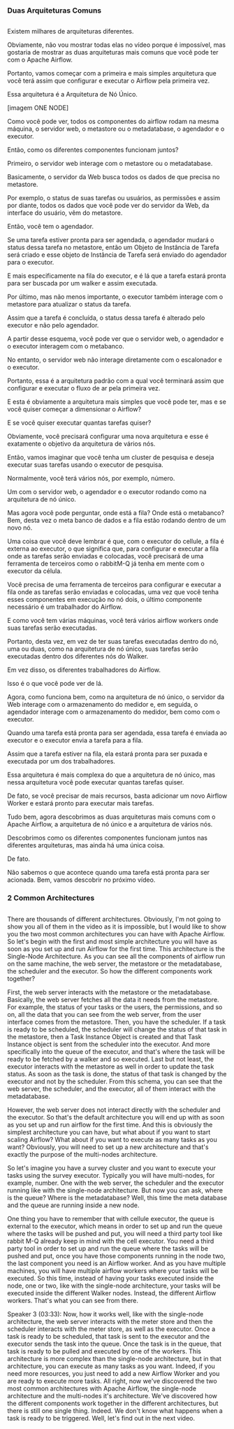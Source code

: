 ### Duas Arquiteturas Comuns
##

Existem milhares de arquiteturas diferentes. 

Obviamente, não vou mostrar todas elas no vídeo porque é impossível, mas gostaria de mostrar as duas arquiteturas mais comuns que você pode ter com o Apache Airflow. 

Portanto, vamos começar com a primeira e mais simples arquitetura que você terá assim que configurar e executar o Airflow pela primeira vez. 

Essa arquitetura é a Arquitetura de Nó Único. 

[imagem ONE NODE]

Como você pode ver, todos os componentes do airflow rodam na mesma máquina, o servidor web, o metastore ou o metadatabase, o agendador e o executor. 

Então, como os diferentes componentes funcionam juntos?

Primeiro, o servidor web interage com o metastore ou o metadatabase. 

Basicamente, o servidor da Web busca todos os dados de que precisa no metastore. 

Por exemplo, o status de suas tarefas ou usuários, as permissões e assim por diante, todos os dados que você pode ver do servidor da Web, da interface do usuário, vêm do metastore. 

Então, você tem o agendador. 

Se uma tarefa estiver pronta para ser agendada, o agendador mudará o status dessa tarefa no metastore, então um Objeto de Instância de Tarefa será criado e esse objeto de Instância de Tarefa será enviado do agendador para o executor. 

E mais especificamente na fila do executor, e é lá que a tarefa estará pronta para ser buscada por um walker e assim executada. 

Por último, mas não menos importante, o executor também interage com o metastore para atualizar o status da tarefa. 

Assim que a tarefa é concluída, o status dessa tarefa é alterado pelo executor e não pelo agendador. 

A partir desse esquema, você pode ver que o servidor web, o agendador e o executor interagem com o metabanco.

No entanto, o servidor web não interage diretamente com o escalonador e o executor. 

Portanto, essa é a arquitetura padrão com a qual você terminará assim que configurar e executar o fluxo de ar pela primeira vez. 

E esta é obviamente a arquitetura mais simples que você pode ter, mas e se você quiser começar a dimensionar o Airflow? 

E se você quiser executar quantas tarefas quiser? 

Obviamente, você precisará configurar uma nova arquitetura e esse é exatamente o objetivo da arquitetura de vários nós.

Então, vamos imaginar que você tenha um cluster de pesquisa e deseja executar suas tarefas usando o executor de pesquisa.

Normalmente, você terá vários nós, por exemplo, número. 

Um com o servidor web, o agendador e o executor rodando como na arquitetura de nó único. 

Mas agora você pode perguntar, onde está a fila? Onde está o metabanco? Bem, desta vez o meta banco de dados e a fila estão rodando dentro de um novo nó.

Uma coisa que você deve lembrar é que, com o executor do cellule, a fila é externa ao executor, o que significa que, para configurar e executar a fila onde as tarefas serão enviadas e colocadas, você precisará de uma ferramenta de terceiros como o rabbitM-Q já tenha em mente com o executor da célula. 

Você precisa de uma ferramenta de terceiros para configurar e executar a fila onde as tarefas serão enviadas e colocadas, uma vez que você tenha esses componentes em execução no nó dois, o último componente necessário é um trabalhador do Airflow. 

E como você tem várias máquinas, você terá vários airflow workers onde suas tarefas serão executadas. 

Portanto, desta vez, em vez de ter suas tarefas executadas dentro do nó, uma ou duas, como na arquitetura de nó único, suas tarefas serão executadas dentro dos diferentes nós do Walker. 

Em vez disso, os diferentes trabalhadores do Airflow.

Isso é o que você pode ver de lá.

Agora, como funciona bem, como na arquitetura de nó único, o servidor da Web interage com o armazenamento do medidor e, em seguida, o agendador interage com o armazenamento do medidor, bem como com o executor. 

Quando uma tarefa está pronta para ser agendada, essa tarefa é enviada ao executor e o executor envia a tarefa para a fila.

Assim que a tarefa estiver na fila, ela estará pronta para ser puxada e executada por um dos trabalhadores. 

Essa arquitetura é mais complexa do que a arquitetura de nó único, mas nessa arquitetura você pode executar quantas tarefas quiser. 

De fato, se você precisar de mais recursos, basta adicionar um novo Airflow Worker e estará pronto para executar mais tarefas. 

Tudo bem, agora descobrimos as duas arquiteturas mais comuns com o Apache Airflow, a arquitetura de nó único e a arquitetura de vários nós. 

Descobrimos como os diferentes componentes funcionam juntos nas diferentes arquiteturas, mas ainda há uma única coisa.

De fato. 

Não sabemos o que acontece quando uma tarefa está pronta para ser acionada. Bem, vamos descobrir no próximo vídeo.


### 2 Common Architectures
##

There are thousands of different architectures. Obviously, I'm not going to show you all of them in the video as it is impossible, but I would like to show you the two most common architectures you can have with Apache Airflow. So let's begin with the first and most simple architecture you will have as soon as you set up and run Airflow for the first time. This architecture is the Single-Node Architecture. As you can see all the components of airflow run on the same machine, the web server, the metastore or the metadatabase, the scheduler and the executor. So how the different components work together?

First, the web server interacts with the metastore or the metadatabase. Basically, the web server fetches all the data it needs from the metastore. For example, the status of your tasks or the users, the permissions, and so on, all the data that you can see from the web server, from the user interface comes from the metastore. Then, you have the scheduler. If a task is ready to be scheduled, the scheduler will change the status of that task in the metastore, then a Task Instance Object is created and that Task Instance object is sent from the scheduler into the executor. And more specifically into the queue of the executor, and that's where the task will be ready to be fetched by a walker and so executed. Last but not least, the executor interacts with the metastore as well in order to update the task status. As soon as the task is done, the status of that task is changed by the executor and not by the scheduler. From this schema, you can see that the web server, the scheduler, and the executor, all of them interact with the metadatabase.

However, the web server does not interact directly with the scheduler and the executor. So that's the default architecture you will end up with as soon as you set up and run airflow for the first time. And this is obviously the simplest architecture you can have, but what about if you want to start scaling Airflow? What about if you want to execute as many tasks as you want? Obviously, you will need to set up a new architecture and that's exactly the purpose of the multi-nodes architecture.

So let's imagine you have a survey cluster and you want to execute your tasks using the survey executor. Typically you will have multi-nodes, for example, number. One with the web server, the scheduler and the executor running like with the single-node architecture. But now you can ask, where is the queue? Where is the metadatabase? Well, this time the meta database and the queue are running inside a new node.

One thing you have to remember that with cellule executor, the queue is external to the executor, which means in order to set up and run the queue where the tasks will be pushed and put, you will need a third party tool like rabbit M-Q already keep in mind with the cell executor. You need a third party tool in order to set up and run the queue where the tasks will be pushed and put, once you have those components running in the node two, the last component you need is an Airflow worker. And as you have multiple machines, you will have multiple airflow workers where your tasks will be executed. So this time, instead of having your tasks executed inside the node, one or two, like with the single-node architecture, your tasks will be executed inside the different Walker nodes. Instead, the different Airflow workers. That's what you can see from there.

Speaker 3 (03:33):
Now, how it works well, like with the single-node architecture, the web server interacts with the meter store and then the scheduler interacts with the meter store, as well as the executor. Once a task is ready to be scheduled, that task is sent to the executor and the executor sends the task into the queue. Once the task is in the queue, that task is ready to be pulled and executed by one of the workers. This architecture is more complex than the single-node architecture, but in that architecture, you can execute as many tasks as you want. Indeed, if you need more resources, you just need to add a new Airflow Worker and you are ready to execute more tasks. All right, now we've discovered the two most common architectures with Apache Airflow, the single-node architecture and the multi-nodes it's architecture. We've discovered how the different components work together in the different architectures, but there is still one single thing. Indeed. We don't know what happens when a task is ready to be triggered. Well, let's find out in the next video.
